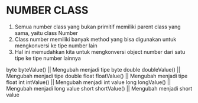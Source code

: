 # NUMBER CLASS

1. Semua number class yang bukan primitif memiliki parent class yang sama, yaitu class Number
2. Class number memiliki banyak method yang bisa digunakan untuk mengkonversi ke tipe number lain
3. Hal ini memudahkan kita untuk mengkonversi object number dari satu tipe ke tipe number lainnya


byte byteValue()      || Mengubah menjadi tipe byte
double doubleValue()  || Mengubah menjadi tipe double
float floatValue()    || Mengubah menjadi tipe float
int intValue()        || Mengubah menjadi int value
long longValue()      || Mengubah menjadi long value
short shortValue()    || Mengubah menjadi short value


